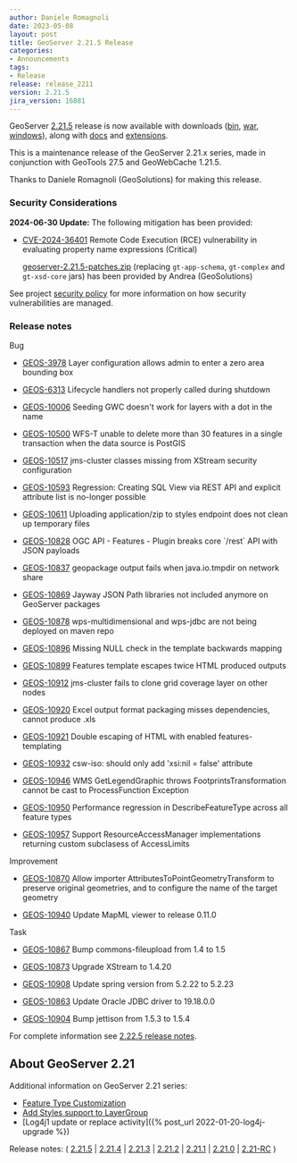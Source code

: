```yaml
---
author: Daniele Romagnoli
date: 2023-05-08
layout: post
title: GeoServer 2.21.5 Release
categories:
- Announcements
tags:
- Release
release: release_2211
version: 2.21.5
jira_version: 16881 
---
```


GeoServer [2.21.5](/release/2.21.5/) release is now available with downloads ([bin](https://sourceforge.net/projects/geoserver/files/GeoServer/2.21.5/geoserver-2.21.5-bin.zip/download), [war](https://sourceforge.net/projects/geoserver/files/GeoServer/2.21.5/geoserver-2.21.5-war.zip/download), [windows](https://sourceforge.net/projects/geoserver/files/GeoServer/2.21.5/GeoServer-2.21.5-winsetup.exe/download)), along with [docs](https://sourceforge.net/projects/geoserver/files/GeoServer/2.21.5/geoserver-2.21.5-htmldoc.zip/download) and [extensions](https://sourceforge.net/projects/geoserver/files/GeoServer/2.21.5/extensions/).

This is a maintenance release of the GeoServer 2.21.x series, made in conjunction with GeoTools 27.5 
and GeoWebCache 1.21.5.

Thanks to Daniele Romagnoli (GeoSolutions) for making this release.

### Security Considerations

**2024-06-30 Update:** The following mitigation has been provided:

* [CVE-2024-36401](https://github.com/geoserver/geoserver/security/advisories/GHSA-6jj6-gm7p-fcvv) Remote Code Execution (RCE) vulnerability in evaluating property name expressions (Critical)

  [geoserver-2.21.5-patches.zip](https://sourceforge.net/projects/geoserver/files/GeoServer/2.21.5/geoserver-2.21.5-patches.zip/download) (replacing `gt-app-schema`, `gt-complex` and `gt-xsd-core` jars) has been provided by Andrea (GeoSolutions)

See project [security policy](https://github.com/geoserver/geoserver/blob/main/SECURITY.md) for more information on how security vulnerabilities are managed. 

### Release notes

Bug

* [GEOS-3978](https://osgeo-org.atlassian.net/browse/GEOS-3978) Layer configuration allows admin to enter a zero area bounding box

* [GEOS-6313](https://osgeo-org.atlassian.net/browse/GEOS-6313) Lifecycle handlers not properly called during shutdown

* [GEOS-10006](https://osgeo-org.atlassian.net/browse/GEOS-10006) Seeding GWC doesn't work for layers with a dot in the name

* [GEOS-10500](https://osgeo-org.atlassian.net/browse/GEOS-10500) WFS-T unable to delete more than 30 features in a single transaction when the data source is PostGIS

* [GEOS-10517](https://osgeo-org.atlassian.net/browse/GEOS-10517) jms-cluster classes missing from XStream security configuration

* [GEOS-10593](https://osgeo-org.atlassian.net/browse/GEOS-10593) Regression: Creating SQL View via REST API and explicit attribute list is no-longer possible

* [GEOS-10611](https://osgeo-org.atlassian.net/browse/GEOS-10611) Uploading application/zip to styles endpoint does not clean up temporary files

* [GEOS-10828](https://osgeo-org.atlassian.net/browse/GEOS-10828) OGC API - Features - Plugin breaks core \`/rest\` API with JSON payloads

* [GEOS-10837](https://osgeo-org.atlassian.net/browse/GEOS-10837) geopackage output fails when java.io.tmpdir on network share

* [GEOS-10869](https://osgeo-org.atlassian.net/browse/GEOS-10869) Jayway JSON Path libraries not included anymore on GeoServer packages

* [GEOS-10878](https://osgeo-org.atlassian.net/browse/GEOS-10878) wps-multidimensional and wps-jdbc are not being deployed on maven repo 

* [GEOS-10896](https://osgeo-org.atlassian.net/browse/GEOS-10896) Missing NULL check in the template backwards mapping

* [GEOS-10899](https://osgeo-org.atlassian.net/browse/GEOS-10899) Features template escapes twice HTML produced outputs

* [GEOS-10912](https://osgeo-org.atlassian.net/browse/GEOS-10912) jms-cluster fails to clone grid coverage layer on other nodes

* [GEOS-10920](https://osgeo-org.atlassian.net/browse/GEOS-10920) Excel output format packaging misses dependencies, cannot produce .xls

* [GEOS-10921](https://osgeo-org.atlassian.net/browse/GEOS-10921) Double escaping of HTML with enabled features-templating

* [GEOS-10932](https://osgeo-org.atlassian.net/browse/GEOS-10932) csw-iso: should only add 'xsi:nil = false' attribute

* [GEOS-10946](https://osgeo-org.atlassian.net/browse/GEOS-10946) WMS GetLegendGraphic throws FootprintsTransformation cannot be cast to ProcessFunction Exception

* [GEOS-10950](https://osgeo-org.atlassian.net/browse/GEOS-10950) Performance regression in DescribeFeatureType across all feature types

* [GEOS-10957](https://osgeo-org.atlassian.net/browse/GEOS-10957) Support ResourceAccessManager implementations returning custom subclasess of AccessLimits

Improvement

* [GEOS-10870](https://osgeo-org.atlassian.net/browse/GEOS-10870) Allow importer AttributesToPointGeometryTransform to preserve original geometries, and to configure the name of the target geometry

* [GEOS-10940](https://osgeo-org.atlassian.net/browse/GEOS-10940) Update MapML viewer to release 0.11.0

Task

* [GEOS-10867](https://osgeo-org.atlassian.net/browse/GEOS-10867) Bump commons-fileupload from 1.4 to 1.5

* [GEOS-10873](https://osgeo-org.atlassian.net/browse/GEOS-10873) Upgrade XStream to 1.4.20

* [GEOS-10908](https://osgeo-org.atlassian.net/browse/GEOS-10908) Update spring version from 5.2.22 to 5.2.23

* [GEOS-10863](https://osgeo-org.atlassian.net/browse/GEOS-10863) Update Oracle JDBC driver to 19.18.0.0

* [GEOS-10904](https://osgeo-org.atlassian.net/browse/GEOS-10904) Bump jettison from 1.5.3 to 1.5.4

For complete information see [2.22.5 release 
notes](https://github.com/geoserver/geoserver/releases/tag/2.21.5).

## About GeoServer 2.21

Additional information on GeoServer 2.21 series:

- [Feature Type Customization](https://github.com/geoserver/geoserver/wiki/GSIP-207)
- [Add Styles support to LayerGroup](https://github.com/geoserver/geoserver/wiki/GSIP-205)
- [Log4j1 update or replace activity]({% post_url 2022-01-20-log4j-upgrade %})

Release notes:
( [2.21.5](https://github.com/geoserver/geoserver/releases/tag/2.21.5)
| [2.21.4](https://github.com/geoserver/geoserver/releases/tag/2.21.4)
| [2.21.3](https://github.com/geoserver/geoserver/releases/tag/2.21.3)
| [2.21.2](https://github.com/geoserver/geoserver/releases/tag/2.21.2)
| [2.21.1](https://github.com/geoserver/geoserver/releases/tag/2.21.1)
| [2.21.0](https://github.com/geoserver/geoserver/releases/tag/2.21.0)
| [2.21-RC](https://github.com/geoserver/geoserver/releases/tag/2.21-RC)
)
